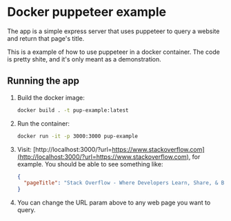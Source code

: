 # Docker puppeteer example

The app is a simple express server that uses puppeteer to query a website and return that page's title.

This is a example of how to use puppeteer in a docker container. The code is pretty shite, and it's only meant as a demonstration.

## Running the app

1. Build the docker image:

   ```bash
   docker build . -t pup-example:latest
   ```

1. Run the container:

   ```bash
   docker run -it -p 3000:3000 pup-example
   ```

1. Visit: [http://localhost:3000/?url=https://www.stackoverflow.com](http://localhost:3000/?url=https://www.stackoverflow.com), for example. You should be able to see something like:

   ```json
   {
     "pageTitle": "Stack Overflow - Where Developers Learn, Share, & Build Careers"
   }
   ```

1. You can change the URL param above to any web page you want to query.
